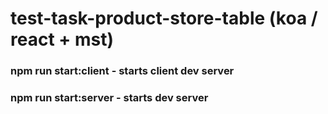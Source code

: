 # test-task-product-store-table (koa / react + mst)

### npm run start:client - starts client dev server

### npm run start:server - starts dev server
